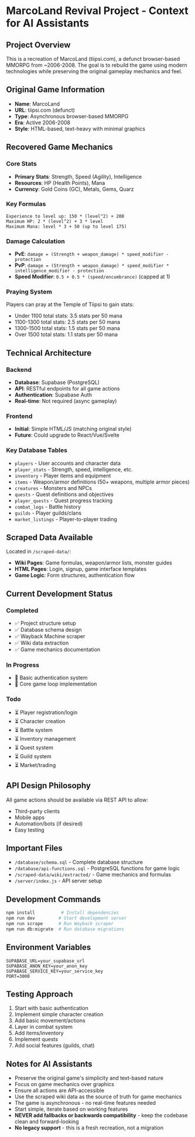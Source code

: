 # MarcoLand Revival Project - Context for AI Assistants

## Project Overview
This is a recreation of MarcoLand (tiipsi.com), a defunct browser-based MMORPG from ~2006-2008. The goal is to rebuild the game using modern technologies while preserving the original gameplay mechanics and feel.

## Original Game Information
- **Name**: MarcoLand
- **URL**: tiipsi.com (defunct)
- **Type**: Asynchronous browser-based MMORPG
- **Era**: Active 2006-2008
- **Style**: HTML-based, text-heavy with minimal graphics

## Recovered Game Mechanics

### Core Stats
- **Primary Stats**: Strength, Speed (Agility), Intelligence
- **Resources**: HP (Health Points), Mana
- **Currency**: Gold Coins (GC), Metals, Gems, Quarz

### Key Formulas
```
Experience to level up: 150 * (level^2) + 200
Maximum HP: 2 * (level^2) + 3 * level
Maximum Mana: level * 3 + 50 (up to level 175)
```

### Damage Calculation
- **PvE**: `damage = (Strength + weapon_damage) * speed_modifier - protection`
- **PvP**: `damage = (Strength + weapon_damage) * speed_modifier * intelligence_modifier - protection`
- **Speed Modifier**: `0.5 + 0.5 * (speed/encumbrance)` (capped at 1)

### Praying System
Players can pray at the Temple of Tiipsi to gain stats:
- Under 1100 total stats: 3.5 stats per 50 mana
- 1100-1300 total stats: 2.5 stats per 50 mana
- 1300-1500 total stats: 1.5 stats per 50 mana
- Over 1500 total stats: 1.1 stats per 50 mana

## Technical Architecture

### Backend
- **Database**: Supabase (PostgreSQL)
- **API**: RESTful endpoints for all game actions
- **Authentication**: Supabase Auth
- **Real-time**: Not required (async gameplay)

### Frontend
- **Initial**: Simple HTML/JS (matching original style)
- **Future**: Could upgrade to React/Vue/Svelte

### Key Database Tables
- `players` - User accounts and character data
- `player_stats` - Strength, speed, intelligence, etc.
- `inventory` - Player items and equipment
- `items` - Weapon/armor definitions (50+ weapons, multiple armor pieces)
- `creatures` - Monsters and NPCs
- `quests` - Quest definitions and objectives
- `player_quests` - Quest progress tracking
- `combat_logs` - Battle history
- `guilds` - Player guilds/clans
- `market_listings` - Player-to-player trading

## Scraped Data Available
Located in `/scraped-data/`:
- **Wiki Pages**: Game formulas, weapon/armor lists, monster guides
- **HTML Pages**: Login, signup, game interface templates
- **Game Logic**: Form structures, authentication flow

## Current Development Status

### Completed
- ✅ Project structure setup
- ✅ Database schema design
- ✅ Wayback Machine scraper
- ✅ Wiki data extraction
- ✅ Game mechanics documentation

### In Progress
- 🔄 Basic authentication system
- 🔄 Core game loop implementation

### Todo
- ⏳ Player registration/login
- ⏳ Character creation
- ⏳ Battle system
- ⏳ Inventory management
- ⏳ Quest system
- ⏳ Guild system
- ⏳ Market/trading

## API Design Philosophy
All game actions should be available via REST API to allow:
- Third-party clients
- Mobile apps
- Automation/bots (if desired)
- Easy testing

## Important Files
- `/database/schema.sql` - Complete database structure
- `/database/api-functions.sql` - PostgreSQL functions for game logic
- `/scraped-data/wiki/extracted/` - Game mechanics and formulas
- `/server/index.js` - API server setup

## Development Commands
```bash
npm install          # Install dependencies
npm run dev         # Start development server
npm run scrape      # Run Wayback scraper
npm run db:migrate  # Run database migrations
```

## Environment Variables
```
SUPABASE_URL=your_supabase_url
SUPABASE_ANON_KEY=your_anon_key
SUPABASE_SERVICE_KEY=your_service_key
PORT=3000
```

## Testing Approach
1. Start with basic authentication
2. Implement simple character creation
3. Add basic movement/actions
4. Layer in combat system
5. Add items/inventory
6. Implement quests
7. Add social features (guilds, chat)

## Notes for AI Assistants
- Preserve the original game's simplicity and text-based nature
- Focus on game mechanics over graphics
- Ensure all actions are API-accessible
- Use the scraped wiki data as the source of truth for game mechanics
- The game is asynchronous - no real-time features needed
- Start simple, iterate based on working features
- **NEVER add fallbacks or backwards compatibility** - keep the codebase clean and forward-looking
- **No legacy support** - this is a fresh recreation, not a migration